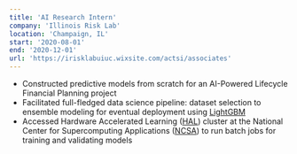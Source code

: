 ```yaml
---
title: 'AI Research Intern'
company: 'Illinois Risk Lab'
location: 'Champaign, IL'
start: '2020-08-01'
end: '2020-12-01'
url: 'https://irisklabuiuc.wixsite.com/actsi/associates'
---
```


- Constructed predictive models from scratch for an AI-Powered Lifecycle Financial Planning project
- Facilitated full-fledged data science pipeline: dataset selection to ensemble modeling for eventual deployment using [LightGBM](https://github.com/microsoft/LightGBM)
- Accessed Hardware Accelerated Learning ([HAL](https://wiki.ncsa.illinois.edu/display/ISL20/HAL+cluster)) cluster at the National Center for Supercomputing Applications ([NCSA](http://www.ncsa.illinois.edu/)) to run batch jobs for training and validating models

